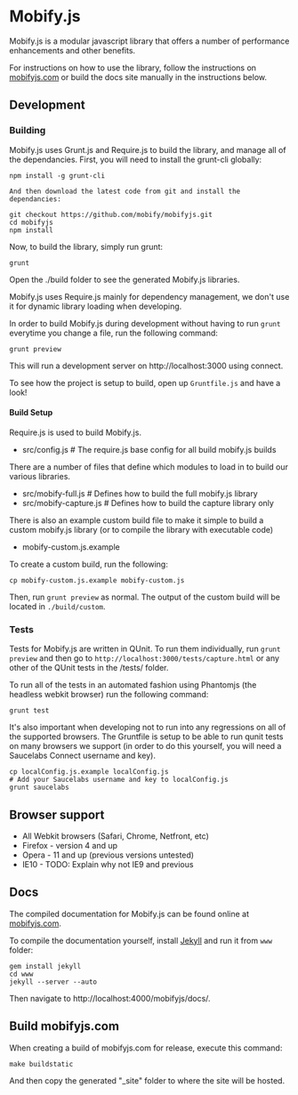 # Mobify.js

Mobify.js is a modular javascript library that offers a number of performance enhancements and other benefits.

For instructions on how to use the library, follow the instructions on [mobifyjs.com](https://www.mobifyjs.com/)
or build the docs site manually in the instructions below.

## Development

### Building

Mobify.js uses Grunt.js and Require.js to build the library, and manage all of the dependancies. First, you will need to install the grunt-cli globally:

    npm install -g grunt-cli

    And then download the latest code from git and install the dependancies:

    git checkout https://github.com/mobify/mobifyjs.git
    cd mobifyjs
    npm install

Now, to build the library, simply run grunt:

    grunt

Open the ./build folder to see the generated Mobify.js libraries.

Mobify.js uses Require.js mainly for dependency management, we don't use it for dynamic library loading when developing.

In order to build Mobify.js during development without having to run `grunt` everytime you change a file, run the following command:
    
    grunt preview

This will run a development server on http://localhost:3000 using connect.

To see how the project is setup to build, open up `Gruntfile.js` and have a look!

#### Build Setup

Require.js is used to build Mobify.js. 

 - src/config.js # The require.js base config for all build mobify.js builds

There are a number of files that define which modules to load in to build our various libraries.

 - src/mobify-full.js # Defines how to build the full mobify.js library
 - src/mobify-capture.js # Defines how to build the capture library only

There is also an example custom build file to make it simple to build a custom
mobify.js library (or to compile the library with executable code)

 - mobify-custom.js.example

 To create a custom build, run the following:

    cp mobify-custom.js.example mobify-custom.js

Then, run `grunt preview` as normal. The output of the custom build will be
located in `./build/custom`.

### Tests

Tests for Mobify.js are written in QUnit. To run them individually, run
`grunt preview` and then go to `http://localhost:3000/tests/capture.html`
or any other of the QUnit tests in the /tests/ folder.

To run all of the tests in an automated fashion using Phantomjs
(the headless webkit browser) run the following command:

    grunt test

It's also important when developing not to run into any regressions on all of the
supported browsers. The Gruntfile is setup to be able to run qunit tests
on many browsers we support (in order to do this yourself, you will need a
Saucelabs Connect username and key).

    cp localConfig.js.example localConfig.js
    # Add your Saucelabs username and key to localConfig.js
    grunt saucelabs

## Browser support

 - All Webkit browsers (Safari, Chrome, Netfront, etc)
 - Firefox - version 4 and up
 - Opera - 11 and up (previous versions untested)
 - IE10 - TODO: Explain why not IE9 and previous

##  Docs

The compiled documentation for Mobify.js can be found online at [mobifyjs.com](https://www.mobifyjs.com/).

To compile the documentation yourself, install [Jekyll](http://jekyllrb.com/)
and run it from `www` folder:

    gem install jekyll
    cd www
    jekyll --server --auto
    
Then navigate to http://localhost:4000/mobifyjs/docs/.

## Build mobifyjs.com

When creating a build of mobifyjs.com for release, execute this command:

    make buildstatic

And then copy the generated "\_site" folder to where the site will be hosted.
